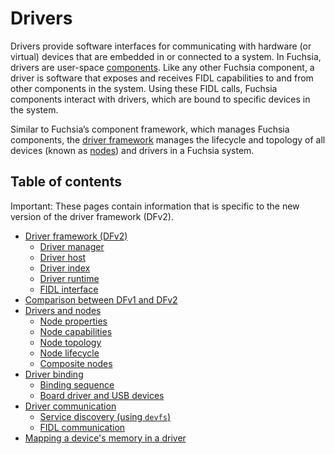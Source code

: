 # Drivers

Drivers provide software interfaces for communicating with hardware (or virtual)
devices that are embedded in or connected to a system. In Fuchsia, drivers are
user-space [components][components]. Like any other Fuchsia component, a driver
is software that exposes and receives FIDL capabilities to and from other
components in the system. Using these FIDL calls, Fuchsia components interact
with drivers, which are bound to specific devices in the system.

Similar to Fuchsia’s component framework, which manages Fuchsia components, the
[driver framework][driver-framework] manages the lifecycle and topology of
all devices (known as [nodes][nodes]) and drivers in a Fuchsia system.

## Table of contents

Important: These pages contain information that is specific to the new
version of the driver framework (DFv2).

*  [Driver framework (DFv2)][driver-framework]
   *  [Driver manager][driver-manager]
   *  [Driver host][driver-host]
   *  [Driver index][driver-index]
   *  [Driver runtime][driver-runtime]
   *  [FIDL interface][fidl-interface]
*  [Comparison between DFv1 and DFv2][dfv1-and-dfv2]
*  [Drivers and nodes][nodes]
   *  [Node properties][node-properties]
   *  [Node capabilities][node-capabilities]
   *  [Node topology][node-topology]
   *  [Node lifecycle][node-lifecycle]
   *  [Composite nodes][composite-nodes]
* [Driver binding][driver-binding]
   *  [Binding sequence][binding-sequence]
   *  [Board driver and USB devices][board-driver-and-usb-devices]
* [Driver communication][driver-communication]
   *   [Service discovery (using `devfs`)][service-discovery]
   *   [FIDL communication][fidl-communication]
* [Mapping a device's memory in a driver][mapping-memory]

<!-- Reference links -->

[components]: /docs/concepts/components/v2/README.md
[driver-framework]: driver_framework.md
[driver-manager]: driver_framework.md#driver_manager
[driver-host]: driver_framework.md#driver_host
[driver-index]: driver_framework.md#driver_index
[driver-runtime]: driver_framework.md#driver_runtime
[fidl-interface]: driver_framework.md#fidl_interface
[dfv1-and-dfv2]: comparison_between_dfv1_and_dfv2.md
[nodes]: drivers_and_nodes.md
[node-properties]: drivers_and_nodes.md#node_properties
[node-capabilities]: drivers_and_nodes.md#node_capabilities
[node-topology]: drivers_and_nodes.md#node_topology
[node-lifecycle]: drivers_and_nodes.md#node_lifecycle
[composite-nodes]: drivers_and_nodes.md#composite_nodes
[driver-binding]: driver_binding.md
[binding-sequence]: driver_binding.md#binding_sequence
[board-driver-and-usb-devices]: driver_binding.md#board_driver_and_usb_devices
[driver-communication]: driver_communication.md
[service-discovery]: driver_communication.md#service_discovery_using_devfs
[fidl-communication]: driver_communication.md#fidl_communication
[mapping-memory]: mapping-a-devices-memory-in-a-driver.md
